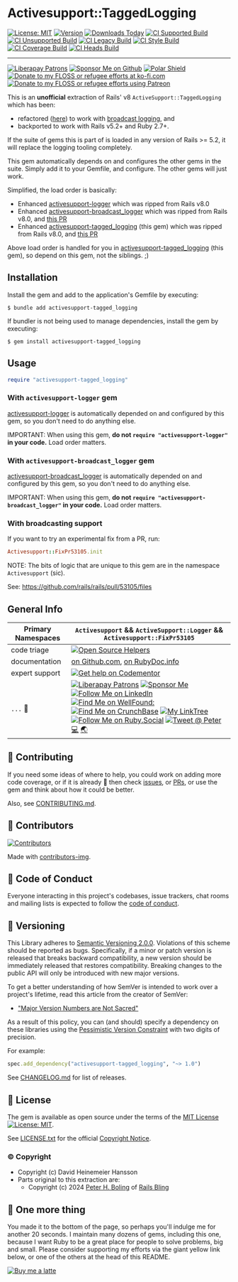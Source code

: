 # Activesupport::TaggedLogging

[![License: MIT](https://img.shields.io/badge/License-MIT-green.svg)](https://opensource.org/licenses/MIT)
[![Version](https://img.shields.io/gem/v/activesupport-tagged_logging.svg)](https://rubygems.org/gems/activesupport-tagged_logging)
[![Downloads Today](https://img.shields.io/gem/rd/activesupport-tagged_logging.svg)](https://github.com/pboling/activesupport-tagged_logging)
[![CI Supported Build][🚎s-wfi]][🚎s-wf]
[![CI Unsupported Build][🚎us-wfi]][🚎us-wf]
[![CI Legacy Build][🚎lg-wfi]][🚎lg-wf]
[![CI Style Build][🚎st-wfi]][🚎st-wf]
[![CI Coverage Build][🚎cov-wfi]][🚎cov-wf]
[![CI Heads Build][🚎hd-wfi]][🚎hd-wf]

-----

[![Liberapay Patrons][⛳liberapay-img]][⛳liberapay]
[![Sponsor Me on Github][🖇sponsor-img]][🖇sponsor]
[![Polar Shield][🖇polar-img]][🖇polar]
[![Donate to my FLOSS or refugee efforts at ko-fi.com][🖇kofi-img]][🖇kofi]
[![Donate to my FLOSS or refugee efforts using Patreon][🖇patreon-img]][🖇patreon]

[🚎s-wf]: https://github.com/pboling/activesupport-tagged_logging/actions/workflows/supported.yml
[🚎s-wfi]: https://github.com/pboling/activesupport-tagged_logging/actions/workflows/supported.yml/badge.svg
[🚎us-wf]: https://github.com/pboling/activesupport-tagged_logging/actions/workflows/unsupported.yml
[🚎us-wfi]: https://github.com/pboling/activesupport-tagged_logging/actions/workflows/unsupported.yml/badge.svg
[🚎lg-wf]: https://github.com/pboling/activesupport-tagged_logging/actions/workflows/legacy.yml
[🚎lg-wfi]: https://github.com/pboling/activesupport-tagged_logging/actions/workflows/legacy.yml/badge.svg
[🚎st-wf]: https://github.com/pboling/activesupport-tagged_logging/actions/workflows/style.yml
[🚎st-wfi]: https://github.com/pboling/activesupport-tagged_logging/actions/workflows/style.yml/badge.svg
[🚎cov-wf]: https://github.com/pboling/activesupport-tagged_logging/actions/workflows/coverage.yml
[🚎cov-wfi]: https://github.com/pboling/activesupport-tagged_logging/actions/workflows/coverage.yml/badge.svg
[🚎hd-wf]: https://github.com/pboling/activesupport-tagged_logging/actions/workflows/heads.yml
[🚎hd-wfi]: https://github.com/pboling/activesupport-tagged_logging/actions/workflows/heads.yml/badge.svg

[⛳liberapay-img]: https://img.shields.io/liberapay/patrons/pboling.svg?logo=liberapay
[⛳liberapay]: https://liberapay.com/pboling/donate
[🖇sponsor-img]: https://img.shields.io/badge/Sponsor_Me!-pboling.svg?style=social&logo=github
[🖇sponsor]: https://github.com/sponsors/pboling
[🖇polar-img]: https://polar.sh/embed/seeks-funding-shield.svg?org=pboling
[🖇polar]: https://polar.sh/pboling
[🖇kofi-img]: https://img.shields.io/badge/buy%20me%20coffee-donate-yellow.svg
[🖇kofi]: https://ko-fi.com/O5O86SNP4
[🖇patreon-img]: https://img.shields.io/badge/patreon-donate-yellow.svg
[🖇patreon]: https://patreon.com/galtzo

This is an **unofficial** extraction of Rails' v8 `ActiveSupport::TaggedLogging` which has been:
* refactored ([here][pr-53105]) to work with [broadcast logging][activesupport-broadcast_logger], and
* backported to work with Rails v5.2+ and Ruby 2.7+.

If the suite of gems this is part of is loaded in any version of Rails >= 5.2,
it will replace the logging tooling completely.

This gem automatically depends on and configures the other gems in the suite.
Simply add it to your Gemfile, and configure.  The other gems will just work.

Simplified, the load order is basically:

- Enhanced [activesupport-logger][activesupport-logger] which was ripped from Rails v8.0
- Enhanced [activesupport-broadcast_logger][activesupport-broadcast_logger] which was ripped from Rails v8.0, and [this PR][pr-53093]
- Enhanced [activesupport-tagged_logging][activesupport-tagged_logging] (this gem) which was ripped from Rails v8.0, and [this PR][pr-53105]

Above load order is handled for you in [activesupport-tagged_logging][activesupport-tagged_logging] (this gem),
so depend on this gem, not the siblings. ;)

[activesupport-logger]: https://github.com/pboling/activesupport-logger
[activesupport-broadcast_logger]: https://github.com/pboling/activesupport-broadcast_logger
[activesupport-tagged_logging]: https://github.com/pboling/activesupport-tagged_logging
[pr-53105]: https://github.com/rails/rails/pull/53105
[pr-53093]: https://github.com/rails/rails/pull/53093

## Installation

Install the gem and add to the application's Gemfile by executing:

    $ bundle add activesupport-tagged_logging

If bundler is not being used to manage dependencies, install the gem by executing:

    $ gem install activesupport-tagged_logging

## Usage

```ruby
require "activesupport-tagged_logging"
```

### With `activesupport-logger` gem

[activesupport-logger][activesupport-logger]
is automatically depended on and configured by this gem,
so you don't need to do anything else.

IMPORTANT: When using this gem,
**do not `require "activesupport-logger"` in your code.**
Load order matters.

### With `activesupport-broadcast_logger` gem

[activesupport-broadcast_logger][activesupport-broadcast_logger] 
is automatically depended on and configured by this gem,
so you don't need to do anything else.

IMPORTANT: When using this gem,
**do not `require "activesupport-broadcast_logger"` in your code.**
Load order matters.

### With broadcasting support

If you want to try an experimental fix from a PR, run:

```ruby
Activesupport::FixPr53105.init
```
NOTE: The bits of logic that are unique to this gem are in the namespace `Activesupport` (sic).

See: https://github.com/rails/rails/pull/53105/files

## General Info

| Primary Namespaces | `Activesupport` && `ActiveSupport::Logger` && `Activesupport::FixPr53105`                                                                                                                                                                                                                                                                                                                                                                             |
|--------------------|-------------------------------------------------------------------------------------------------------------------------------------------------------------------------------------------------------------------------------------------------------------------------------------------------------------------------------------------------------------------------------------------------------------------------------------------------------|
| code triage        | [![Open Source Helpers](https://www.codetriage.com/pboling/activesupport-tagged_logging/badges/users.svg)](https://www.codetriage.com/pboling/activesupport-tagged_logging)                                                                                                                                                                                                                                                                           |
| documentation      | [on Github.com][homepage],  [on RubyDoc.info][documentation]                                                                                                                                                                                                                                                                                                                                                                                          |
| expert support     | [![Get help on Codementor](https://cdn.codementor.io/badges/get_help_github.svg)](https://www.codementor.io/peterboling?utm_source=github&utm_medium=button&utm_term=peterboling&utm_campaign=github)                                                                                                                                                                                                                                                 |
| `...` 💖           | [![Liberapay Patrons][⛳liberapay-img]][⛳liberapay] [![Sponsor Me][🖇sponsor-img]][🖇sponsor] [![Follow Me on LinkedIn][🖇linkedin-img]][🖇linkedin] [![Find Me on WellFound:][✌️wellfound-img]][✌️wellfound] [![Find Me on CrunchBase][💲crunchbase-img]][💲crunchbase] [![My LinkTree][🌳linktree-img]][🌳linktree] [![Follow Me on Ruby.Social][🐘ruby-mast-img]][🐘ruby-mast] [![Tweet @ Peter][🐦tweet-img]][🐦tweet] [💻][coderme] [🌏][aboutme] |

<!-- 7️⃣ spread 💖 -->
[🐦tweet-img]: https://img.shields.io/twitter/follow/galtzo.svg?style=social&label=Follow%20%40galtzo
[🐦tweet]: http://twitter.com/galtzo
[🚎blog]: http://www.railsbling.com/tags/activesupport-tagged_logging/
[🚎blog-img]: https://img.shields.io/badge/blog-railsbling-brightgreen.svg?style=flat
[🖇linkedin]: http://www.linkedin.com/in/peterboling
[🖇linkedin-img]: https://img.shields.io/badge/PeterBoling-blue?style=plastic&logo=linkedin
[✌️wellfound]: https://angel.co/u/peter-boling
[✌️wellfound-img]: https://img.shields.io/badge/peter--boling-orange?style=plastic&logo=wellfound
[💲crunchbase]: https://www.crunchbase.com/person/peter-boling
[💲crunchbase-img]: https://img.shields.io/badge/peter--boling-purple?style=plastic&logo=crunchbase
[🐘ruby-mast]: https://ruby.social/@galtzo
[🐘ruby-mast-img]: https://img.shields.io/mastodon/follow/109447111526622197?domain=https%3A%2F%2Fruby.social&style=plastic&logo=mastodon&label=Ruby%20%40galtzo
[🌳linktree]: https://linktr.ee/galtzo
[🌳linktree-img]: https://img.shields.io/badge/galtzo-purple?style=plastic&logo=linktree
[documentation]: https://rubydoc.info/github/pboling/activesupport-tagged_logging
[homepage]: https://github.com/pboling/activesupport-tagged_logging

<!-- Maintainer Contact Links -->
[aboutme]: https://about.me/peter.boling
[coderme]: https://coderwall.com/Peter%20Boling

## 🤝 Contributing

If you need some ideas of where to help, you could work on adding more code coverage,
or if it is already 💯 then check [issues][🤝issues], or [PRs][🤝pulls],
or use the gem and think about how it could be better.

Also, see [CONTRIBUTING.md][🤝contributing].

[🤝issues]: https://github.com/pboling/activesupport-tagged_logging/issues
[🤝pulls]: https://github.com/pboling/activesupport-tagged_logging/pulls
[🤝contributing]: CONTRIBUTING.md

## 🌈 Contributors

[![Contributors][🖐contributors-img]][🖐contributors]

Made with [contributors-img][🖐contrib-rocks].

[🖐contrib-rocks]: https://contrib.rocks
[🖐contributors]: https://github.com/pboling/activesupport-tagged_logging/graphs/contributors
[🖐contributors-img]: https://contrib.rocks/image?repo=pboling/activesupport-tagged_logging

## 🪇 Code of Conduct

Everyone interacting in this project's codebases, issue trackers,
chat rooms and mailing lists is expected to follow the [code of conduct][🪇conduct].

[🪇conduct]: CODE_OF_CONDUCT.md

## 📌 Versioning

This Library adheres to [Semantic Versioning 2.0.0][📌semver].
Violations of this scheme should be reported as bugs.
Specifically, if a minor or patch version is released that breaks backward compatibility,
a new version should be immediately released that restores compatibility.
Breaking changes to the public API will only be introduced with new major versions.

To get a better understanding of how SemVer is intended to work over a project's lifetime,
read this article from the creator of SemVer:

- ["Major Version Numbers are Not Sacred"][📌major-versions-not-sacred]

As a result of this policy, you can (and should) specify a dependency on these libraries using
the [Pessimistic Version Constraint][📌pvc] with two digits of precision.

For example:

```ruby
spec.add_dependency("activesupport-tagged_logging", "~> 1.0")
```

See [CHANGELOG.md][📌changelog] for list of releases.

[comment]: <> ( 📌 VERSIONING LINKS )

[📌pvc]: http://guides.rubygems.org/patterns/#pessimistic-version-constraint
[📌semver]: http://semver.org/
[📌major-versions-not-sacred]: https://tom.preston-werner.com/2022/05/23/major-version-numbers-are-not-sacred.html
[📌changelog]: CHANGELOG.md

## 📄 License

The gem is available as open source under the terms of
the [MIT License][📄license] [![License: MIT][📄license-img]][📄license-ref].

See [LICENSE.txt][📄license] for the official [Copyright Notice][📄copyright-notice-explainer].

[comment]: <> ( 📄 LEGAL LINKS )

[📄copyright-notice-explainer]: https://opensource.stackexchange.com/questions/5778/why-do-licenses-such-as-the-mit-license-specify-a-single-year
[📄license]: LICENSE.txt
[📄license-ref]: https://opensource.org/licenses/MIT
[📄license-img]: https://img.shields.io/badge/License-MIT-green.svg

### © Copyright

* Copyright (c) David Heinemeier Hansson
* Parts original to this extraction are:
    * Copyright (c) 2024 [Peter H. Boling][peterboling] of [Rails Bling][railsbling]

[railsbling]: http://www.railsbling.com
[peterboling]: http://www.peterboling.com
[bundle-group-pattern]: https://gist.github.com/pboling/4564780

## 🤑 One more thing

You made it to the bottom of the page,
so perhaps you'll indulge me for another 20 seconds.
I maintain many dozens of gems, including this one,
because I want Ruby to be a great place for people to solve problems, big and small.
Please consider supporting my efforts via the giant yellow link below,
or one of the others at the head of this README.

[![Buy me a latte][🖇buyme-img]][🖇buyme]

[🖇buyme-img]: https://img.buymeacoffee.com/button-api/?text=Buy%20me%20a%20latte&emoji=&slug=pboling&button_colour=FFDD00&font_colour=000000&font_family=Cookie&outline_colour=000000&coffee_colour=ffffff
[🖇buyme]: https://www.buymeacoffee.com/pboling

